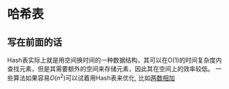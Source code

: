 # 哈希表
## 写在前面的话
Hash表实际上就是用空间换时间的一种数据结构，其可以在O(1)的时间复杂度内查找元素，但是其需要额外的空间来存储元素，因此其在空间上的效率较低。
一些算法如果容易$O(n^2)$可以试着用Hash表来优化, 比如[两数相加](../数组/两数相加.md)
